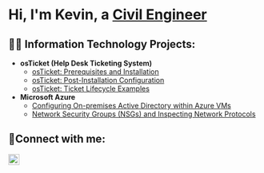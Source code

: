 <h1>Hi, I'm Kevin, a <a href="https://linkedin.com/in/kevin-macaspac-b64a1924a">Civil Engineer </a></h1>

<h2>👨‍💻 Information Technology Projects:</h2>

- <b>osTicket (Help Desk Ticketing System)</b>
  - [osTicket: Prerequisites and Installation](https://github.com/kevmac233/osticket-prereqs)
  - [osTicket: Post-Installation Configuration](https://github.com/kevmac233/post-install-config)
  - [osTicket: Ticket Lifecycle Examples](https://github.com/joshmadakorcc/ticket-lifecycle)
- <b>Microsoft Azure</b>
  - [Configuring On-premises Active Directory within Azure VMs](https://github.com/kevmac233/configure-ad)
  - [Network Security Groups (NSGs) and Inspecting Network Protocols](https://github.com/kevmac233/azure-network-protocols)

<h2>🤳Connect with me:</h2>

[<img align="left" alt="Josh | LinkedIn" width="22px" src="https://cdn.jsdelivr.net/npm/simple-icons@v3/icons/linkedin.svg" />][linkedin]

[linkedin]: https://linkedin.com/in/kevin-macaspac-b64a1924a
